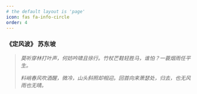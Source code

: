 ```yaml
---
# the default layout is 'page'
icon: fas fa-info-circle
order: 4
---
```

### 《定风波》 苏东坡
> *莫听穿林打叶声，何妨吟啸且徐行。竹杖芒鞋轻胜马，谁怕？一蓑烟雨任平生。*  
>   
> *料峭春风吹酒醒，微冷，山头斜照却相迎。回首向来萧瑟处，归去，也无风雨也无晴。*
